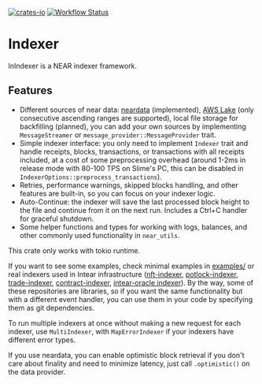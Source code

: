 [![crates-io](https://img.shields.io/crates/v/inindexer.svg)](https://crates.io/crates/inindexer) [![Workflow Status](https://github.com/INTEARnear/inindexer/actions/workflows/rust.yml/badge.svg)](https://github.com/INTEARnear/inindexer/actions?query=workflow%3A%22main%22)

# Indexer
InIndexer is a NEAR indexer framework.

## Features

- Different sources of near data: [neardata](https://github.com/fastnear/neardata-server) (implemented),
  [AWS Lake](https://docs.near.org/concepts/advanced/near-lake-framework) (only consecutive ascending ranges
  are supported), local file storage for backfilling (planned), you can add your own sources by implementing
  `MessageStreamer` or `message_provider::MessageProvider` trait.
- Simple indexer interface: you only need to implement `Indexer` trait and handle receipts, blocks,
  transactions, or transactions with all receipts included, at a cost of some preprocessing overhead (around 1-2ms
  in release mode with 80-100 TPS on Slime's PC, this can be disabled in `IndexerOptions::preprocess_transactions`).
- Retries, performance warnings, skipped blocks handling, and other features are built-in, so you can focus on
  your indexer logic.
- Auto-Continue: the indexer will save the last processed block height to the file and continue from it
  on the next run. Includes a Ctrl+C handler for graceful shutdown.
- Some helper functions and types for working with logs, balances, and other commonly used functionality in
  `near_utils`.

This crate only works with tokio runtime.

If you want to see some examples, check minimal examples in [examples/](examples/) or real indexers used in Intear infrastructure ([nft-indexer](https://github.com/INTEARnear/nft-indexer), [potlock-indexer](https://github.com/INTEARnear/potlock-indexer), [trade-indexer](https://github.com/INTEARnear/trade-indexer), [contract-indexer](https://github.com/INTEARnear/contract-indexer), [intear-oracle indexer](https://github.com/INTEARnear/oracle/tree/main/crates/indexer)). By the way, some of these repositories are libraries, so if you want the same functionality but with a different event handler, you can use them in your code by specifying them as git dependencies.

To run multiple indexers at once without making a new request for each indexer, use `MultiIndexer`, with `MapErrorIndexer` if your indexers have different error types.

If you use neardata, you can enable optimistic block retrieval if you don't care about finality and need to minimize latency, just call `.optimistic()` on the data provider.
